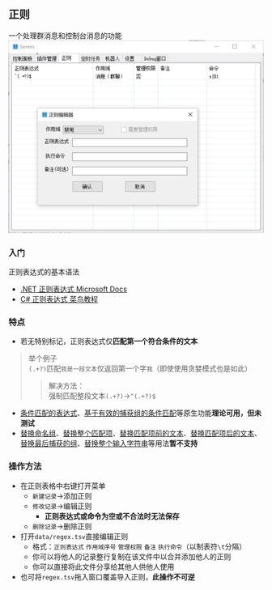 ## 正则
一个处理群消息和控制台消息的功能
![截图](imgs/regex.png)
### 入门
正则表达式的基本语法  
- [.NET 正则表达式  Microsoft Docs](https://docs.microsoft.com/zh-cn/dotnet/standard/base-types/regular-expressions)  
- [C# 正则表达式  菜鸟教程](https://www.runoob.com/csharp/csharp-regular-expressions.html)

### 特点
- 若无特别标记，正则表达式仅**匹配第一个符合条件的文本** 
>举个例子  
`(.+?)`匹配``我是一段文本``仅返回第一个字``我``（即使使用贪婪模式也是如此）  
>>解决方法：  
强制匹配整段文本`(.+?)`→`^(.+?)$`
- [条件匹配的表达式](https://docs.microsoft.com/zh-cn/dotnet/standard/base-types/alternation-constructs-in-regular-expressions#conditional-matching-with-an-expression)、[基于有效的捕获组的条件匹配](https://docs.microsoft.com/zh-cn/dotnet/standard/base-types/alternation-constructs-in-regular-expressions#conditional-matching-based-on-a-valid-captured-group)等原生功能**理论可用，但未测试**
- [替换命名组](https://docs.microsoft.com/zh-cn/dotnet/standard/base-types/substitutions-in-regular-expressions#substituting-a-named-group)、[替换整个匹配项](https://docs.microsoft.com/zh-cn/dotnet/standard/base-types/substitutions-in-regular-expressions#substituting-the-entire-match)、[替换匹配项前的文本](https://docs.microsoft.com/zh-cn/dotnet/standard/base-types/substitutions-in-regular-expressions#substituting-the-entire-match)、[替换匹配项后的文本](https://docs.microsoft.com/zh-cn/dotnet/standard/base-types/substitutions-in-regular-expressions#substituting-the-text-after-the-match)、[替换最后捕获的组](https://docs.microsoft.com/zh-cn/dotnet/standard/base-types/substitutions-in-regular-expressions#substituting-the-last-captured-group)、[替换整个输入字符串](https://docs.microsoft.com/zh-cn/dotnet/standard/base-types/substitutions-in-regular-expressions#substituting-the-entire-input-string)等用法**暂不支持**

### 操作方法
- 在正则表格中右键打开菜单
    - `新建记录`→添加正则
    - `修改记录`→编辑正则
      - __正则表达式或命令为空或不合法时无法保存__
    - `删除记录`→删除正则
- 打开`data/regex.tsv`直接编辑正则
    - 格式：`正则表达式` `作用域序号` `管理权限` `备注` `执行命令`（以制表符`\t`分隔）
    - 你可以将他人的记录整行复制在该文件中以合并添加他人的正则
    - 你可以直接将此文件分享给其他人供他人使用
- 也可将`regex.tsv`拖入窗口覆盖导入正则，**此操作不可逆**
